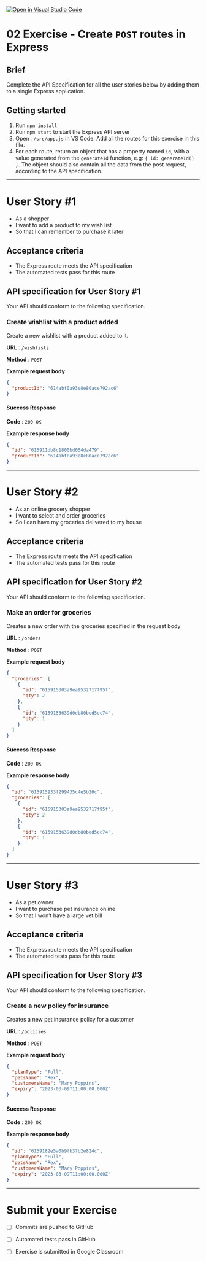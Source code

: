 [![Open in Visual Studio Code](https://classroom.github.com/assets/open-in-vscode-718a45dd9cf7e7f842a935f5ebbe5719a5e09af4491e668f4dbf3b35d5cca122.svg)](https://classroom.github.com/online_ide?assignment_repo_id=11185607&assignment_repo_type=AssignmentRepo)
# 02 Exercise - Create `POST` routes in Express

## Brief

Complete the API Specification for all the user stories below by adding them to a single Express application.

## Getting started

1. Run `npm install`
2. Run `npm start` to start the Express API server
3. Open `./src/app.js` in VS Code. Add all the routes for this exercise in this file.
4. For each route, return an object that has a property named `id`, with a value generated from the `generateId` function, e.g: `{ id: generateId() }`. The object should also contain all the data from the post request, according to the API specification.

---

# User Story #1

- As a shopper
- I want to add a product to my wish list
- So that I can remember to purchase it later

## Acceptance criteria

- The Express route meets the API specification
- The automated tests pass for this route

## API specification for User Story #1

Your API should conform to the following specification.

### Create wishlist with a product added

Create a new wishlist with a product added to it.

**URL** : `/wishlists`

**Method** : `POST`

**Example request body**

```json
{
  "productId": "614abf0a93e8e80ace792ac6"
}
```

#### Success Response

**Code** : `200 OK`

**Example response body**

```json
{
  "id": "615911db8c1800bd054da479",
  "productId": "614abf0a93e8e80ace792ac6"
}
```

---

# User Story #2

- As an online grocery shopper
- I want to select and order groceries
- So I can have my groceries delivered to my house

## Acceptance criteria

- The Express route meets the API specification
- The automated tests pass for this route

## API specification for User Story #2

Your API should conform to the following specification.

### Make an order for groceries

Creates a new order with the groceries specified in the request body

**URL** : `/orders`

**Method** : `POST`

**Example request body**

```json
{
  "groceries": [
    {
      "id": "615915303a9ea9532717f95f",
      "qty": 2
    },
    {
      "id": "6159153639d0db80bed5ec74",
      "qty": 1
    }
  ]
}
```

#### Success Response

**Code** : `200 OK`

**Example response body**

```json
{
  "id": "615915933f299435c4e5b26c",
  "groceries": [
    {
      "id": "615915303a9ea9532717f95f",
      "qty": 2
    },
    {
      "id": "6159153639d0db80bed5ec74",
      "qty": 1
    }
  ]
}
```

---

# User Story #3

- As a pet owner
- I want to purchase pet insurance online
- So that I won’t have a large vet bill

## Acceptance criteria

- The Express route meets the API specification
- The automated tests pass for this route

## API specification for User Story #3

Your API should conform to the following specification.

### Create a new policy for insurance

Creates a new pet insurance policy for a customer

**URL** : `/policies`

**Method** : `POST`

**Example request body**

```json
{
  "planType": "Full",
  "petsName": "Rex",
  "customersName": "Mary Poppins",
  "expiry": "2023-03-09T11:00:00.000Z"
}
```

#### Success Response

**Code** : `200 OK`

**Example response body**

```json
{
  "id": "6159182e5a0b9fb37b2e824c",
  "planType": "Full",
  "petsName": "Rex",
  "customersName": "Mary Poppins",
  "expiry": "2023-03-09T11:00:00.000Z"
}
```

---

# Submit your Exercise

- [ ] Commits are pushed to GitHub
- [ ] Automated tests pass in GitHub
- [ ] Exercise is submitted in Google Classroom

